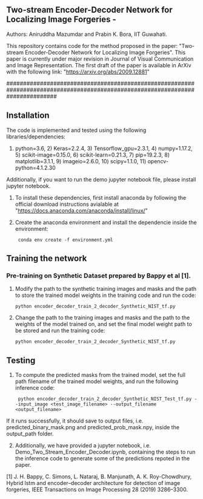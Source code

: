 ## Two-stream Encoder-Decoder Network for Localizing Image Forgeries - 
Authors: Aniruddha Mazumdar and Prabin K. Bora, IIT Guwahati.

This repository contains code for the method proposed in the paper: "Two-stream Encoder-Decoder Network for Localizing Image Forgeries". This paper is currently under major revision in Journal of Visual Communication and Image Representation. 
The first draft of the paper is available in ArXiv with the following link: "https://arxiv.org/abs/2009.12881"

###############################################################################################################################




##  Installation

The code is implemented and tested using the following libraries/dependencies:
1) python=3.6, 2) Keras=2.2.4, 3) Tensorflow_gpu=2.3.1, 4) numpy=1.17.2, 5) scikit-image=0.15.0, 6) scikit-learn=0.21.3, 7) pip=19.2.3, 8) matplotlib=3.1.1, 9) imageio=2.6.0, 10) scipy=1.1.0, 11) opencv-python=4.1.2.30

Additionally, if you want to run the demo jupyter notebook file, please install jupyter notebook.

1. To install these dependencies, first install anaconda by following the official download instructions avialable at "https://docs.anaconda.com/anaconda/install/linux/"
2. Create the anaconda environment and install the dependencie inside the environment:
	
		conda env create -f environment.yml


## Training the network 

### Pre-training on Synthetic Dataset prepared by Bappy et al [1].

 1. Modify the path to the synthetic training images and masks and the path to store the trained model weights in the training code and run the code:
 
		python encoder_decoder_train_2_decoder_Synthetic_NIST_tf.py

 2. Change the path to the training images and masks and the path to the weights of the model trained on, and set the final model weight path to be stored and run the training code:
 
		python encoder_decoder_train_2_decoder_Synthetic_NIST_tf.py


## Testing
1. To compute the predicted masks from the trained model, set the full path filename of the trained model weights, and run the following inference code:
		
		python encoder_decoder_train_2_decoder_Synthetic_NIST_Test_tf.py --input_image <test_image_filename> --output_filename <output_filename> 

If it runs successfully, it should save to output files, i.e. predicted_binary_mask.png and predicted_prob_mask.npy, inside the output_path folder.

2. Additionally, we have provided a jupyter notebook, i.e. Demo_Two_Stream_Encoder_Decoder.ipynb, containing the steps to run the inference code to generate some of the predictions repoted in the paper. 



[1] J. H. Bappy, C. Simons, L. Nataraj, B. Manjunath, A. K. Roy-Chowdhury, Hybrid lstm and encoder–decoder architecture for detection of image forgeries, IEEE Transactions on Image Processing 28 (2019) 3286–3300.




